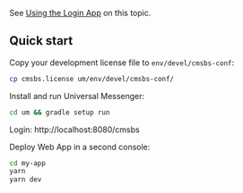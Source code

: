 See [Using the Login App](https://pinutswiki.atlassian.net/wiki/x/cgAXw) on this topic.

## Quick start
Copy your development license file to `env/devel/cmsbs-conf`:
```bash
cp cmsbs.license um/env/devel/cmsbs-conf/
```

Install and run Universal Messenger:
```bash
cd um && gradle setup run
```

Login: http://localhost:8080/cmsbs

Deploy Web App in a second console:
```bash
cd my-app
yarn
yarn dev
```

